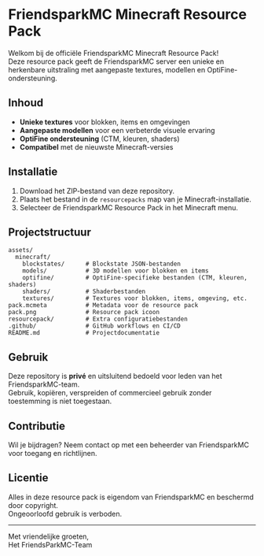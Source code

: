 # FriendsparkMC Minecraft Resource Pack

Welkom bij de officiële FriendsparkMC Minecraft Resource Pack!  
Deze resource pack geeft de FriendsparkMC server een unieke en herkenbare uitstraling met aangepaste textures, modellen en OptiFine-ondersteuning.

## Inhoud

- **Unieke textures** voor blokken, items en omgevingen
- **Aangepaste modellen** voor een verbeterde visuele ervaring
- **OptiFine ondersteuning** (CTM, kleuren, shaders)
- **Compatibel** met de nieuwste Minecraft-versies

## Installatie

1. Download het ZIP-bestand van deze repository.
2. Plaats het bestand in de `resourcepacks` map van je Minecraft-installatie.
3. Selecteer de FriendsparkMC Resource Pack in het Minecraft menu.

## Projectstructuur

```
assets/
  minecraft/
    blockstates/      # Blockstate JSON-bestanden
    models/           # 3D modellen voor blokken en items
    optifine/         # OptiFine-specifieke bestanden (CTM, kleuren, shaders)
    shaders/          # Shaderbestanden
    textures/         # Textures voor blokken, items, omgeving, etc.
pack.mcmeta           # Metadata voor de resource pack
pack.png              # Resource pack icoon
resourcepack/         # Extra configuratiebestanden
.github/              # GitHub workflows en CI/CD
README.md             # Projectdocumentatie
```

## Gebruik

Deze repository is **privé** en uitsluitend bedoeld voor leden van het FriendsparkMC-team.  
Gebruik, kopiëren, verspreiden of commercieel gebruik zonder toestemming is niet toegestaan.

## Contributie

Wil je bijdragen? Neem contact op met een beheerder van FriendsparkMC voor toegang en richtlijnen.

## Licentie

Alles in deze resource pack is eigendom van FriendsparkMC en beschermd door copyright.  
Ongeoorloofd gebruik is verboden.

---

Met vriendelijke groeten,  
Het FriendsParkMC-Team
